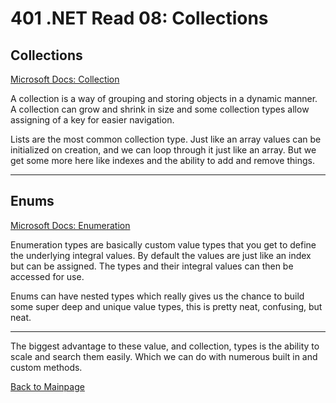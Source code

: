 # 401 .NET Read 08: Collections

## Collections
[Microsoft Docs: Collection](https://docs.microsoft.com/en-us/dotnet/csharp/programming-guide/concepts/collections)<br>

A collection is a way of grouping and storing objects in a dynamic manner.  A collection can grow and shrink in size and some collection types allow assigning of a key for easier navigation.

Lists are the most common collection type.  Just like an array values can be initialized on creation, and we can loop through it just like an array.  But we get some more here like indexes and the ability to add and remove things.

<hr>

## Enums
[Microsoft Docs: Enumeration](https://docs.microsoft.com/en-us/dotnet/csharp/language-reference/builtin-types/enum)<br>

Enumeration types are basically custom value types that you get to define the underlying integral values.  By default the values are just like an index but can be assigned.  The types and their integral values can then be accessed for use.

Enums can have nested types which really gives us the chance to build some super deep and unique value types, this is pretty neat, confusing, but neat.

<hr>

The biggest advantage to these value, and collection,  types is the ability to scale and search them easily.  Which we can do with numerous built in and custom methods.

[Back to Mainpage](../code-fellows.md)<br>
